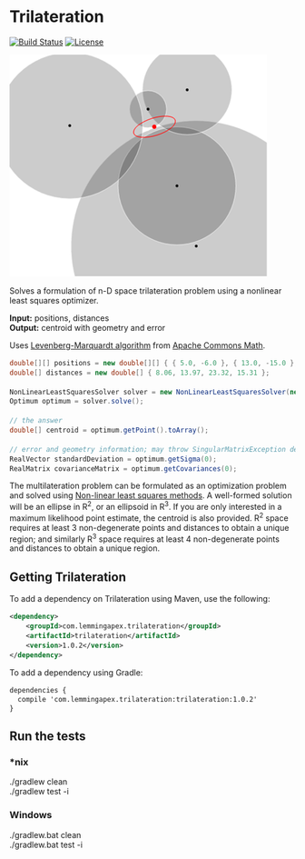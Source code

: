 # Trilateration

[![Build Status](https://travis-ci.org/lemmingapex/trilateration.svg?branch=master)](https://travis-ci.org/lemmingapex/trilateration)
[![License](https://img.shields.io/badge/license-MIT%20License-blue.svg)](LICENSE)

![alt text](Trilateration.png)

Solves a formulation of n-D space trilateration problem using a nonlinear least squares optimizer.

**Input:** positions, distances  
**Output:** centroid with geometry and error  

Uses [Levenberg-Marquardt algorithm](http://en.wikipedia.org/wiki/Levenberg%E2%80%93Marquardt_algorithm) from [Apache Commons Math](http://commons.apache.org/proper/commons-math/).

```java
double[][] positions = new double[][] { { 5.0, -6.0 }, { 13.0, -15.0 }, { 21.0, -3.0 }, { 12.4, -21.2 } };
double[] distances = new double[] { 8.06, 13.97, 23.32, 15.31 };

NonLinearLeastSquaresSolver solver = new NonLinearLeastSquaresSolver(new TrilaterationFunction(positions, distances), new LevenbergMarquardtOptimizer());
Optimum optimum = solver.solve();

// the answer
double[] centroid = optimum.getPoint().toArray();

// error and geometry information; may throw SingularMatrixException depending the threshold argument provided
RealVector standardDeviation = optimum.getSigma(0);
RealMatrix covarianceMatrix = optimum.getCovariances(0);
```

The multilateration problem can be formulated as an optimization problem and solved using [Non-linear least squares methods](https://en.wikipedia.org/wiki/Non-linear_least_squares).  A well-formed solution will be an ellipse in R<sup>2</sup>, or an ellipsoid in R<sup>3</sup>.  If you are only interested in a maximum likelihood point estimate, the centroid is also provided.  R<sup>2</sup> space requires at least 3 non-degenerate points and distances to obtain a unique region; and similarly R<sup>3</sup> space requires at least 4 non-degenerate points and distances to obtain a unique region.

## Getting Trilateration
To add a dependency on Trilateration using Maven, use the following:

```xml
<dependency>
    <groupId>com.lemmingapex.trilateration</groupId>
    <artifactId>trilateration</artifactId>
    <version>1.0.2</version>
</dependency>
```

To add a dependency using Gradle:

```
dependencies {
  compile 'com.lemmingapex.trilateration:trilateration:1.0.2'
}
```

## Run the tests

### *nix

./gradlew clean  
./gradlew test -i

### Windows
./gradlew.bat clean  
./gradlew.bat test -i
